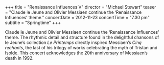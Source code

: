 +++
title = "Renaissance Influences V"
director = "Michael Stewart"
teaser = "Claude le Jeune and Olivier Messiaen continue the ‘Renaissance Influences’ theme."
concertDate = 2012-11-23
concertTime = "7.30 pm"
subtitle = "Springtime"
+++

Claude le Jeune and Olivier Messiaen continue the ‘Renaissance Influences’ theme. The rhythmic detail and structure found in the delightful chansons of le Jeune’s collection *Le Printemps* directly inspired Messiaen’s *Cinq rechants*, the last of his trilogy of works celebrating the myth of Tristan and Isolde. This concert acknowledges the 20th anniversary of Messiaen’s death in 1992.

